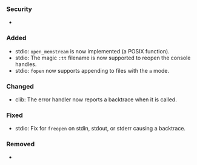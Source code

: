 ### Security
- 

### Added
- stdio: `open_memstream` is now implemented (a POSIX function).
- stdio: The magic `:tt` filename is now supported to reopen the console handles.
- stdio: `fopen` now supports appending to files with the `a` mode.

### Changed
- clib: The error handler now reports a backtrace when it is called.

### Fixed
- stdio: Fix for `freopen` on stdin, stdout, or stderr causing a backtrace.

### Removed
- 
